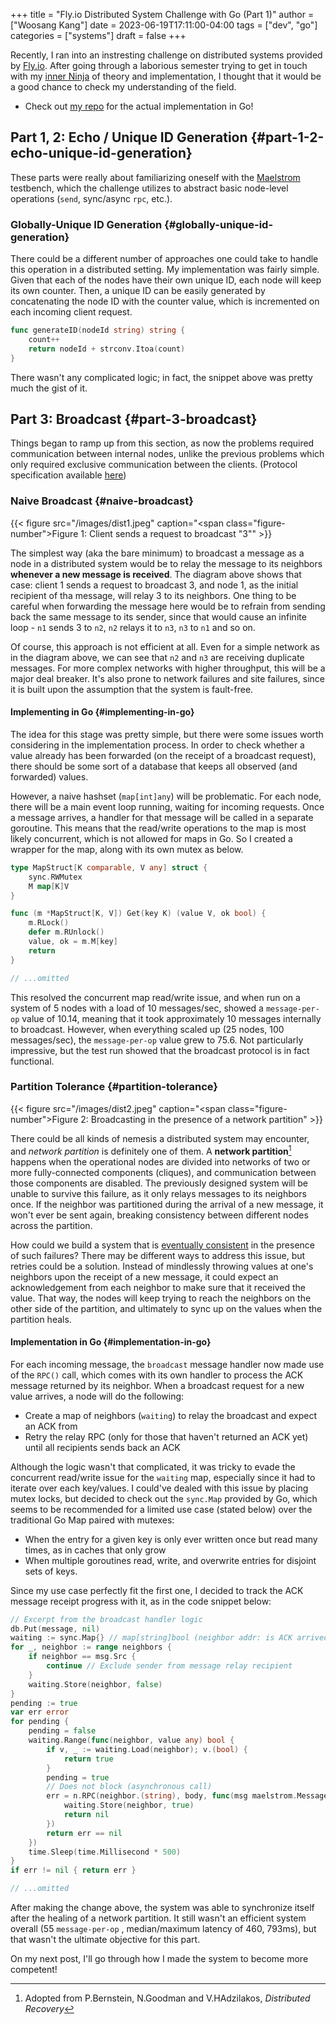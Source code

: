 +++
title = "Fly.io Distributed System Challenge with Go (Part 1)"
author = ["Woosang Kang"]
date = 2023-06-19T17:11:00-04:00
tags = ["dev", "go"]
categories = ["systems"]
draft = false
+++

Recently, I ran into an instresting challenge on distributed systems provided by [Fly.io](https://fly.io/dist-sys/). After going through a laborious semester trying to get in touch with my [inner Ninja](https://www.cs.cornell.edu/courses/cs5414/2023sp/) of theory and implementation, I thought that it would be a good chance to check my understanding of the field.

-   Check out [my repo](https://github.com/paul-kang-1/flyio-distributed-challenge) for the actual implementation in Go!


## Part 1, 2: Echo / Unique ID Generation {#part-1-2-echo-unique-id-generation}

These parts were really about familiarizing oneself with the [Maelstrom](https://github.com/jepsen-io/maelstrom) testbench, which the challenge utilizes to abstract basic node-level operations (`send`, sync/async `rpc`, etc.).


### Globally-Unique ID Generation {#globally-unique-id-generation}

There could be a different number of approaches one could take to handle this operation in a distributed setting. My implementation was fairly simple. Given that each of the nodes have their own unique ID, each node will keep its own counter. Then, a unique ID can be easily generated by concatenating the node ID with the counter value, which is incremented on each incoming client request.

```go
func generateID(nodeId string) string {
	count++
	return nodeId + strconv.Itoa(count)
}
```

There wasn't any complicated logic; in fact, the snippet above was pretty much the gist of it.


## Part 3: Broadcast {#part-3-broadcast}

Things began to ramp up from this section, as now the problems required communication between internal nodes, unlike the previous problems which only required exclusive communication between the clients. (Protocol specification available [here](https://fly.io/dist-sys/3a/))


### Naive Broadcast {#naive-broadcast}

<a id="figure--dist1"></a>

{{< figure src="/images/dist1.jpeg" caption="<span class=\"figure-number\">Figure 1: </span>Client sends a request to broadcast \"3\"" >}}

The simplest way (aka the bare minimum) to broadcast a message as a node in a distributed system would be to relay the message to its neighbors **whenever a new message is received**. The diagram above shows that case: client 1 sends a request to broadcast 3, and node 1, as the initial recipient of tha message, will relay 3 to its neighbors. One thing to be careful when forwarding the message here would be to refrain from sending back the same message to its sender, since that would cause an infinite loop - `n1` sends 3 to `n2`, `n2` relays it to `n3`, `n3` to `n1` and so on.

Of course, this approach is not efficient at all. Even for a simple network as in the diagram above, we can see that `n2` and `n3` are receiving duplicate messages. For more complex networks with higher throughput, this will be a major deal breaker. It's also prone to network failures and site failures, since it is built upon the assumption that the system is fault-free.


#### Implementing in Go {#implementing-in-go}

The idea for this stage was pretty simple, but there were some issues worth considering in the implementation process. In order to check whether a value already has been forwarded (on the receipt of a broadcast request), there should be some sort of a database that keeps all observed (and forwarded) values.

However, a naive hashset (`map[int]any`) will be problematic. For each node, there will be a main event loop running, waiting for incoming requests. Once a message arrives, a handler for that message will be called in a separate goroutine. This means that the read/write operations to the map is most likely concurrent, which is not allowed for maps in Go. So I created a wrapper for the map, along with its own mutex as below.

```go
type MapStruct[K comparable, V any] struct {
	sync.RWMutex
	M map[K]V
}

func (m *MapStruct[K, V]) Get(key K) (value V, ok bool) {
	m.RLock()
	defer m.RUnlock()
	value, ok = m.M[key]
	return
}

// ...omitted
```

This resolved the concurrent map read/write issue, and when run on a system of 5 nodes with a load of 10 messages/sec, showed a `message-per-op` value of 10.14, meaning that it took approximately 10 messages internally to broadcast. However, when everything scaled up (25 nodes, 100 messages/sec), the `message-per-op` value grew to 75.6. Not particularly impressive, but the test run showed that the broadcast protocol is in fact functional.


### Partition Tolerance {#partition-tolerance}

<a id="figure--dist2"></a>

{{< figure src="/images/dist2.jpeg" caption="<span class=\"figure-number\">Figure 2: </span>Broadcasting in the presence of a network partition" >}}

There could be all kinds of nemesis a distributed system may encounter, and _network partition_ is definitely one of them. A **network partition**[^fn:1] happens when the operational nodes are divided into networks of two or more fully-connected components (cliques), and communication between those components are disabled. The previously designed system will be unable to survive this failure, as it only relays messages to its neighbors once. If the neighbor was partitioned during the arrival of a new message, it won't ever be sent again, breaking consistency between different nodes across the partition.

How could we build a system that is [eventually consistent](https://en.wikipedia.org/wiki/Eventual_consistency) in the presence of such failures? There may be different ways to address this issue, but retries could be a solution. Instead of mindlessly throwing values at one's neighbors upon the receipt of a new message, it could expect an acknowledgement from each neighbor to make sure that it received the value. That way, the nodes will keep trying to reach the neighbors on the other side of the partition, and ultimately to sync up on the values when the partition heals.


#### Implementation in Go {#implementation-in-go}

For each incoming message, the `broadcast` message handler now made use of the `RPC()` call, which comes with its own handler to process the ACK message returned by its neighbor. When a broadcast request for a new value arrives, a node will do the following:

-   Create a map of neighbors (`waiting`) to relay the broadcast and expect an ACK from
-   Retry the relay RPC (only for those that haven't returned an ACK yet) until all recipients sends back an ACK

Although the logic wasn't that complicated, it was tricky to evade the concurrent read/write issue for the `waiting` map, especially since it had to iterate over each key/values. I could've dealed with this issue by placing mutex locks, but decided to check out the `sync.Map` provided by Go, which seems to be recommended for a limited use case (stated below) over the traditional Go Map paired with mutexes:

-   When the entry for a given key is only ever written once but read many times, as in caches that only grow
-   When multiple goroutines read, write, and overwrite entries for disjoint sets of keys.

Since my use case perfectly fit the first one, I decided to track the ACK message receipt progress with it, as in the code snippet below:

```go
// Excerpt from the broadcast handler logic
db.Put(message, nil)
waiting := sync.Map{} // map[string]bool (neighbor addr: is ACK arrived)
for _, neighbor := range neighbors {
    if neighbor == msg.Src {
        continue // Exclude sender from message relay recipient
    }
    waiting.Store(neighbor, false)
}
pending := true
var err error
for pending {
    pending = false
    waiting.Range(func(neighbor, value any) bool {
        if v, _ := waiting.Load(neighbor); v.(bool) {
            return true
        }
        pending = true
		// Does not block (asynchronous call)
        err = n.RPC(neighbor.(string), body, func(msg maelstrom.Message) error {
            waiting.Store(neighbor, true)
            return nil
        })
        return err == nil
    })
    time.Sleep(time.Millisecond * 500)
}
if err != nil { return err }

// ...omitted
```

After making the change above, the system was able to synchronize itself after the healing of a network partition. It still wasn't an efficient system overall (55 `message-per-op` , median/maximum latency of 460, 793ms), but that wasn't the ultimate objective for this part.

On my next post, I'll go through how I made the system to become more competent!

[^fn:1]: Adopted from P.Bernstein, N.Goodman and V.HAdzilakos, _Distributed Recovery_